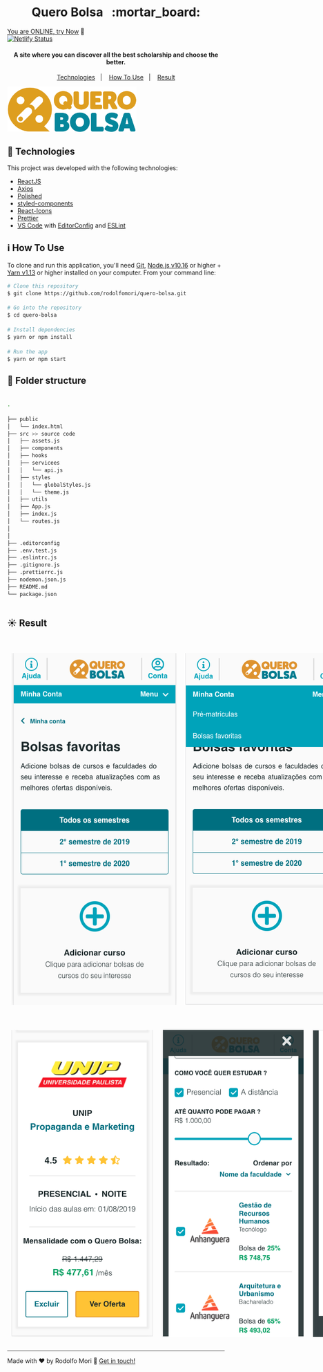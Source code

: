 <h1 align="center">
    <br>
    Quero Bolsa &nbsp; :mortar_board:
</h1>

  [You are ONLINE, try Now](https://quero-bolsa.netlify.app)  :tada:<br>
[![Netlify Status](https://api.netlify.com/api/v1/badges/558d449f-56e0-4457-9120-69590d38cf43/deploy-status)](https://app.netlify.com/sites/quero-bolsa/deploys)

<h4 align="center">
  A site where you can discover all the best scholarship and choose the better.
</h4>

<p align="center">
  <a href="#rocket-technologies">Technologies</a>&nbsp;&nbsp;&nbsp;|&nbsp;&nbsp;&nbsp;
  <a href="#information_source-how-to-use">How To Use</a>&nbsp;&nbsp;&nbsp;|&nbsp;&nbsp;&nbsp;
  <a href="#sunny-result">Result</a>
</p>

<div align="center" style="max-width: 300px;">
    <img alt="quero-bolsa-logo" src="src/assets/img/logo-querobolsa.svg" />
    <br>
</div>


## :rocket: Technologies

This project was developed with the following technologies:

-  [ReactJS](https://reactjs.org/)
-  [Axios](https://github.com/axios/axios)
-  [Polished](https://polished.js.org/)
-  [styled-components](https://www.styled-components.com/)
-  [React-Icons](https://react-icons.netlify.com/)
-  [Prettier](https://prettier.io/)
-  [VS Code][vc] with [EditorConfig][vceditconfig] and [ESLint][vceslint]

## :information_source: How To Use

To clone and run this application, you'll need [Git](https://git-scm.com), [Node.js v10.16][nodejs] or higher + [Yarn v1.13][yarn] or higher installed on your computer. From your command line:

```bash
# Clone this repository
$ git clone https://github.com/rodolfomori/quero-bolsa.git

# Go into the repository
$ cd quero-bolsa

# Install dependencies
$ yarn or npm install

# Run the app
$ yarn or npm start
```

## :file_folder: Folder structure

```bash

.

├── public
│   └── index.html
├── src >> source code
│   ├── assets.js
│   ├── components
│   ├── hooks
│   ├── servicees
│   │   └── api.js
│   ├── styles
│   │   └── globalStyles.js
│   │   └── theme.js
│   ├── utils
│   ├── App.js
│   ├── index.js
│   └── routes.js
│
│
├── .editorconfig
├── .env.test.js
├── .eslintrc.js
├── .gitignore.js
├── .prettierrc.js
├── nodemon.json.js
├── README.md
└── package.json



```
## :sunny: Result

  <div style="display: flex;   flex-direction: column;
  align-items: center;">
  <h1 align="center" style="display: flex; flex-direction:row;">
      <img   style="margin: 0 10px;" alt="quero-bolsa-app-img" src="src/assets/img/project-screen-shot.png" />
        <img   style="margin: 0 10px;" alt="quero-bolsa-app-img" src="src/assets/img/project-screen-shot-2.png" />

  </h1>
  <h1 align="center" style="display: flex; flex-direction:row;">
      <img  style="margin: 0 10px;" alt="quero-bolsa-app-img" src="src/assets/img/project-screen-shot-3.png" />
      <img  style="margin: 0 10px;" alt="quero-bolsa-app-img" src="src/assets/img/project-screen-shot-4.png" />
          <img  style="margin: 0 10px;" alt="quero-bolsa-app-img" src="src/assets/img/project-screen-shot-5.png" />
  </h1>
  </div>


----

Made with ♥ by Rodolfo Mori :wave: [Get in touch!](https://www.linkedin.com/in/rodolfomori/)

[nodejs]: https://nodejs.org/
[yarn]: https://yarnpkg.com/
[vc]: https://code.visualstudio.com/
[vceditconfig]: https://marketplace.visualstudio.com/items?itemName=EditorConfig.EditorConfig
[vceslint]: https://marketplace.visualstudio.com/items?itemName=dbaeumer.vscode-eslint



